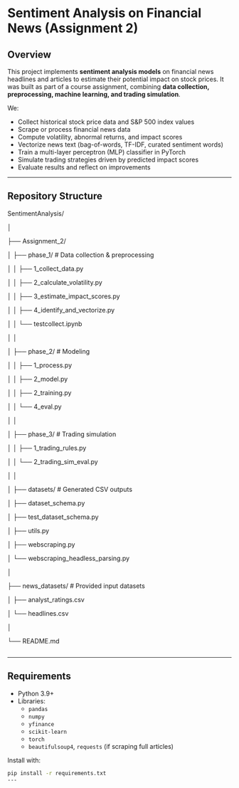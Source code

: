 # Sentiment Analysis on Financial News (Assignment 2)

## Overview

This project implements **sentiment analysis models** on financial news headlines and articles to estimate their potential impact on stock prices. It was built as part of a course assignment, combining **data collection, preprocessing, machine learning, and trading simulation**.

We:

- Collect historical stock price data and S&P 500 index values
- Scrape or process financial news data
- Compute volatility, abnormal returns, and impact scores
- Vectorize news text (bag-of-words, TF-IDF, curated sentiment words)
- Train a multi-layer perceptron (MLP) classifier in PyTorch
- Simulate trading strategies driven by predicted impact scores
- Evaluate results and reflect on improvements

---

## Repository Structure

SentimentAnalysis/

│

├── Assignment_2/

│   ├── phase_1/              # Data collection & preprocessing

│   │   ├── 1_collect_data.py

│   │   ├── 2_calculate_volatility.py

│   │   ├── 3_estimate_impact_scores.py

│   │   ├── 4_identify_and_vectorize.py

│   │   └── testcollect.ipynb

│   │

│   ├── phase_2/              # Modeling

│   │   ├── 1_process.py

│   │   ├── 2_model.py

│   │   ├── 2_training.py

│   │   └── 4_eval.py

│   │

│   ├── phase_3/              # Trading simulation

│   │   ├── 1_trading_rules.py

│   │   └── 2_trading_sim_eval.py

│   │

│   ├── datasets/             # Generated CSV outputs

│   ├── dataset_schema.py

│   ├── test_dataset_schema.py

│   ├── utils.py

│   ├── webscraping.py

│   └── webscraping_headless_parsing.py

│

├── news_datasets/            # Provided input datasets

│   ├── analyst_ratings.csv

│   └── headlines.csv

│

└── README.md

<pre class="overflow-visible!" data-start="1932" data-end="2177"><div class="contain-inline-size rounded-2xl relative bg-token-sidebar-surface-primary"></div></pre>

---

## Requirements

- Python 3.9+
- Libraries:
  - `pandas`
  - `numpy`
  - `yfinance`
  - `scikit-learn`
  - `torch`
  - `beautifulsoup4`, `requests` (if scraping full articles)

Install with:

```bash
pip install -r requirements.txt
---
```
